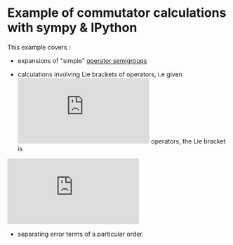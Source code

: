 Example of commutator calculations with sympy & IPython
========================================================

This example covers : 

* expansions of "simple" [operator semigroups](https://en.wikipedia.org/wiki/C0-semigroup)

* calculations involving Lie brackets of operators, i.e given ![L1, L2](http://latex.codecogs.com/gif.latex?L_1%2CL_2) operators, the Lie bracket is
 
![[L1,L2]=L1L2-L2L1](http://latex.codecogs.com/gif.latex?%5BL_1%2CL_2%5D%3DL_1L_2-L_2L_1)

* separating error terms of a particular order. 


